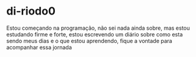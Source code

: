 # di-riodo0
Estou começando na programação, não sei nada ainda sobre, mas estou estudando firme e forte, estou escrevendo um diário sobre como esta sendo meus dias e o que estou aprendendo, fique a vontade para acompanhar essa jornada
